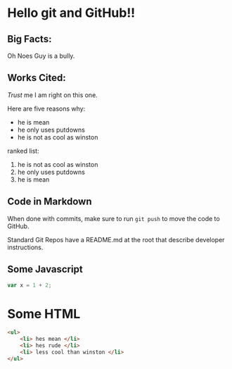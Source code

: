 # Hello git and **GitHub**!!

## Big Facts:

Oh Noes Guy is a bully.

## Works Cited:

_Trust_ me I am right on this one.

Here are five reasons why:

* he is mean
* he only uses putdowns
* he is not as cool as winston

ranked list:

1. he is not as cool as winston
1. he only uses putdowns
1. he is mean

## Code in Markdown

When done with commits, make sure to run `git push` to move the code to GitHub.

Standard Git Repos have a README.md at the root that describe developer instructions.

## Some Javascript
```js
var x = 1 + 2;
```

# Some HTML
```html
<ul>
    <li> hes mean </li>
    <li> hes rude </li>
    <li> less cool than winston </li>
</ul>
```
